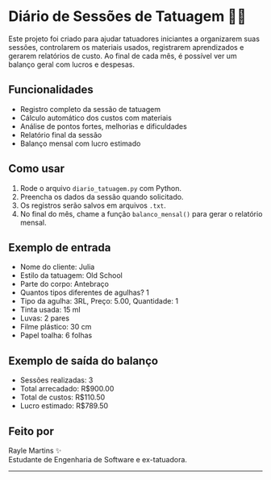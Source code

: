 # Diário de Sessões de Tatuagem 🎨🖤

Este projeto foi criado para ajudar tatuadores iniciantes a organizarem suas sessões, controlarem os materiais usados, registrarem aprendizados e gerarem relatórios de custo. Ao final de cada mês, é possível ver um balanço geral com lucros e despesas.

## Funcionalidades

- Registro completo da sessão de tatuagem
- Cálculo automático dos custos com materiais
- Análise de pontos fortes, melhorias e dificuldades
- Relatório final da sessão
- Balanço mensal com lucro estimado

## Como usar

1. Rode o arquivo `diario_tatuagem.py` com Python.
2. Preencha os dados da sessão quando solicitado.
3. Os registros serão salvos em arquivos `.txt`.
4. No final do mês, chame a função `balanco_mensal()` para gerar o relatório mensal.

## Exemplo de entrada

- Nome do cliente: Julia
- Estilo da tatuagem: Old School
- Parte do corpo: Antebraço
- Quantos tipos diferentes de agulhas? 1
- Tipo da agulha: 3RL, Preço: 5.00, Quantidade: 1
- Tinta usada: 15 ml
- Luvas: 2 pares
- Filme plástico: 30 cm
- Papel toalha: 6 folhas

## Exemplo de saída do balanço

- Sessões realizadas: 3 
- Total arrecadado: R$900.00 
- Total de custos: R$110.50 
- Lucro estimado: R$789.50


## Feito por

Rayle Martins ✨  
Estudante de Engenharia de Software e ex-tatuadora.

---



